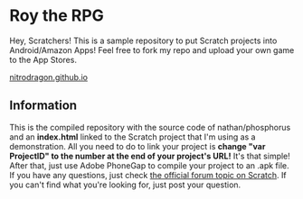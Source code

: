 # Roy the RPG

Hey, Scratchers! This is a sample repository to put Scratch projects into Android/Amazon Apps!
Feel free to fork my repo and upload your own game to the App Stores.

[nitrodragon.github.io](http://nitrodragon.github.io/royroyroyroy)
## Information
This is the compiled repository with the source code of nathan/phosphorus and an **index.html** linked to the Scratch project that I'm using as a demonstration. All you need to do to link your project is **change "var ProjectID" to the number at the end of your project's URL!** It's that simple!
After that, just use Adobe PhoneGap to compile your project to an .apk file. If you have any questions, just check [the official forum topic on Scratch](https://scratch.mit.edu/discuss/topic/91282/?page=2). If you can't find what you're looking for, just post your question.
